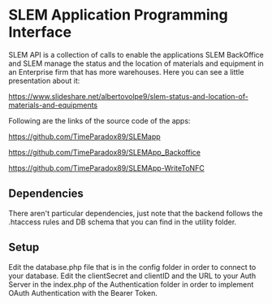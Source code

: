 # SLEM Application Programming Interface
SLEM API is a collection of calls to enable the applications SLEM BackOffice and SLEM manage the status and the location of materials and equipment in an Enterprise firm that has more warehouses.
Here you can see a little presentation about it: 

https://www.slideshare.net/albertovolpe9/slem-status-and-location-of-materials-and-equipments

Following are the links of the source code of the apps: 

  https://github.com/TimeParadox89/SLEMapp
  
  https://github.com/TimeParadox89/SLEMApp_Backoffice
  
  https://github.com/TimeParadox89/SLEMApp-WriteToNFC
  
  
## Dependencies
There aren't particular dependencies, just note that the backend follows the .htaccess rules and DB schema that you can find in the utility folder.


## Setup
Edit the database.php file that is in the config folder in order to connect to your database.
Edit the clientSecret and clientID and the URL to your Auth Server in the index.php of the Authentication folder in order to implement OAuth Authentication with the Bearer Token.
